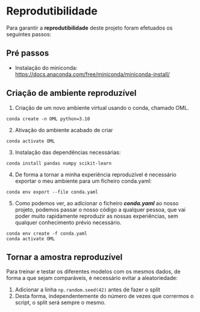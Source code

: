 # Reprodutibilidade

Para garantir a **reprodutibilidade** deste projeto foram efetuados os seguintes passos:

## Pré passos

* Instalação do miniconda: https://docs.anaconda.com/free/miniconda/miniconda-install/

## Criação de ambiente reproduzível

1. Criação de um novo ambiente virtual usando o conda, chamado OML.
```
conda create -n OML python=3.10
```
2. Ativação do ambiente acabado de criar
```
conda activate OML
```
3. Instalação das dependências necessárias:
```
conda install pandas numpy scikit-learn
```

4. De forma a tornar a minha experiência reproduzível é necessário exportar o meu ambiente para um ficheiro conda.yaml:
```
conda env export --file conda.yaml
```

5. Como podemos ver, ao adicionar o ficheiro ***conda.yaml*** ao nosso projeto, podemos passar o nosso código a qualquer pessoa, que vai poder muito rapidamente reproduzir as nossas experiências, sem qualquer conhecimento prévio necessário.
```
conda env create -f conda.yaml
conda activate OML
```

## Tornar a amostra reproduzível
Para treinar e testar os diferentes modelos com os mesmos dados, de forma a que sejam comparáveis, é necessário evitar a aleatoriedade:

1. Adicionar a linha `np.random.seed(42)` antes de fazer o split
2. Desta forma, independentemente do número de vezes que corrermos o script, o split será sempre o mesmo.
